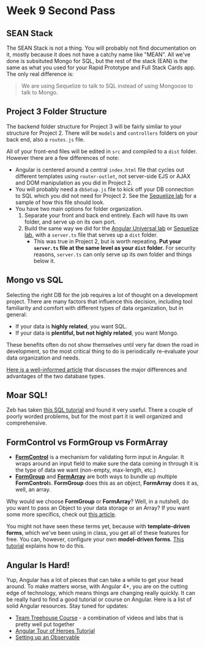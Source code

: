 # Week 9 Second Pass

## SEAN Stack

The SEAN Stack is not a thing.  You will probably not find documentation on it, mostly because it does not have a catchy name like "MEAN".  All we've done is subsituted Mongo for SQL, but the rest of the stack (EAN) is the same as what you used for your Rapid Prototype and Full Stack Cards app.  The only real difference is:

> We are using Sequelize to talk to SQL instead of using Mongoose to talk to Mongo.

## Project 3 Folder Structure

The backend folder structure for Project 3 will be fairly similar to your structure for Project 2.  There will be `models` and `controllers` folders on your back end, also a `routes.js` file.  

All of your front-end files will be edited in `src` and compiled to a `dist` folder. However there are a few differences of note:

- Angular is centered around a central `index.html` file that cycles out different templates using `router-outlet`, not server-side EJS or AJAX and DOM manipulation as you did in Project 2.
- You will probably need a `dbSetup.js` file to kick off your DB connection to SQL which you did not need for Project 2.  See the [Sequelize lab](https://github.com/den-materials/modeling-tunr) for a sample of how this file should look.
- You have two main options for folder organization.
  1. Separate your front and back end entirely.  Each will have its own folder, and serve up on its own port.
  2. Build the same way we did for the [Angular Universal lab](https://github.com/den-materials/angular/blob/master/lectures/day-3/angular-universal.md) or [Sequelize lab](https://github.com/den-materials/modeling-tunr), with a `server.ts` file that serves up a `dist` folder.
      - This was true in Project 2, but is worth repeating.  **Put your `server.ts` file at the same level as your `dist` folder.**  For security reasons, `server.ts` can only serve up its own folder and things below it.

## Mongo vs SQL

Selecting the right DB for the job requires a lot of thought on a development project.  There are many factors that influence this decision, including tool familiarity and comfort with different types of data organization, but in general:

- If your data is **highly related**, you want SQL.
- If your data is **plentiful, but not highly related**, you want Mongo.

These benefits often do not show themselves until very far down the road in development, so the most critical thing to do is periodically re-evaluate your data organization and needs.

[Here is a well-informed article](https://www.sitepoint.com/sql-vs-nosql-differences/) that discusses the major differences and advantages of the two database types.

## Moar SQL!

Zeb has taken [this SQL tutorial](https://sqlzoo.net/) and found it very useful.  There a couple of poorly worded problems, but for the most part it is well organized and comprehensive.

## FormControl vs FormGroup vs FormArray

- [**FormControl**](https://angular.io/api/forms/FormControl) is a mechanism for validating form input in Angular.  It wraps around an input field to make sure the data coming in through it is the type of data we want (non-empty, max-length, etc.)
- [**FormGroup**](https://angular.io/api/forms/FormGroup) and [**FormArray**](https://angular.io/api/forms/FormArray) are both ways to bundle up multiple **FormControl**s.  **FormGroup** does this as an object, **FormArray** does it as, well, an array.

Why would we choose **FormGroup** or **FormArray**?  Well, in a nutshell, do you want to pass an Object to your data storage or an Array?  If you want some more specifics, check out [this article](https://stackoverflow.com/questions/41288928/when-to-use-formgroup-vs-formarray).

You might not have seen these terms yet, because with **template-driven forms**, which we've been using in class, you get all of these features for free.  You can, however, configure your own **model-driven forms**.  [This tutorial](https://scotch.io/tutorials/using-angular-2s-model-driven-forms-with-formgroup-and-formcontrol) explains how to do this.

## Angular Is Hard!

Yup, Angular has a lot of pieces that can take a while to get your head around.  To make matters worse, with Angular 4+, you are on the cutting edge of technology, which means things are changing really quickly.  It can be really hard to find a good tutorial or course on Angular.  Here is a list of solid Angular resources.  Stay tuned for updates:

- [Team Treehouse Course](https://teamtreehouse.com/library/angular-basics-2) - a combination of videos and labs that is pretty well put together
- [Angular Tour of Heroes Tutorial](https://angular.io/tutorial)
- [Setting up an Observable](http://jasonwatmore.com/post/2016/12/01/angular-2-communicating-between-components-with-observable-subject)
